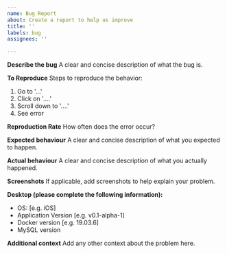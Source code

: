 ```yaml
---
name: Bug Report
about: Create a report to help us improve
title: ''
labels: bug
assignees: ''

---
```


**Describe the bug**
A clear and concise description of what the bug is.

**To Reproduce**
Steps to reproduce the behavior:
1. Go to '...'
2. Click on '....'
3. Scroll down to '....'
4. See error

**Reproduction Rate**
How often does the error occur?

**Expected behaviour**
A clear and concise description of what you expected to happen.

**Actual behaviour**
A clear and concise description of what you actually happened.

**Screenshots**
If applicable, add screenshots to help explain your problem.

**Desktop (please complete the following information):**
 - OS: [e.g. iOS]
 - Application Version [e.g. v0.1-alpha-1]
 - Docker version [e.g. 19.03.6]
 - MySQL version


**Additional context**
Add any other context about the problem here.
